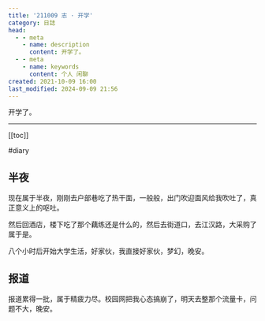 ```yaml
---
title: '211009 志 · 开学'
category: 日誌
head:
  - - meta
    - name: description
      content: 开学了。
  - - meta
    - name: keywords
      content: 个人 闲聊
created: 2021-10-09 16:00
last_modified: 2024-09-09 21:56
---
```


开学了。

---

[[toc]]

#diary

## 半夜

现在属于半夜，刚刚去户部巷吃了热干面，一般般，出门吹迎面风给我吹吐了，真正意义上的呕吐。

然后回酒店，楼下吃了那个藕练还是什么的，然后去街道口，去江汉路，大采购了属于是。

八个小时后开始大学生活，好家伙，我直接好家伙，梦幻，晚安。

## 报道

报道累得一批，属于精疲力尽。校园网把我心态搞崩了，明天去整那个流量卡，问题不大，晚安。
